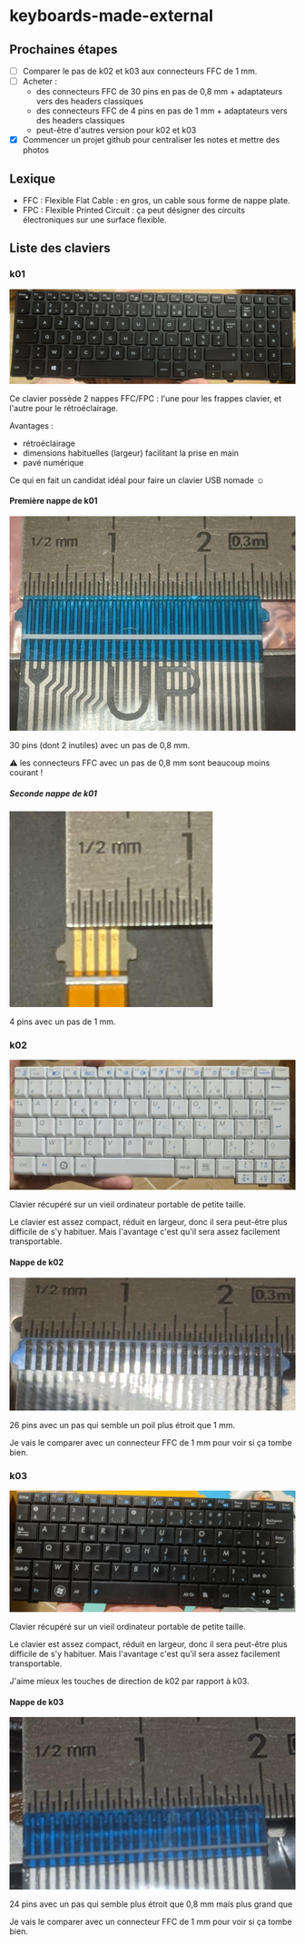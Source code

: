 # keyboards-made-external

## Prochaines étapes

* [ ] Comparer le pas de k02 et k03 aux connecteurs FFC de 1 mm.
* [ ] Acheter :
  * des connecteurs FFC de 30 pins en pas de 0,8 mm + adaptateurs vers des headers classiques
  * des connecteurs FFC de 4 pins en pas de 1 mm + adaptateurs vers des headers classiques
  * peut-être d'autres version pour k02 et k03
* [x] Commencer un projet github pour centraliser les notes et mettre des photos

## Lexique

* FFC : Flexible Flat Cable : en gros, un cable sous forme de nappe plate.
* FPC : Flexible Printed Circuit : ça peut désigner des circuits électroniques sur une surface flexible.

## Liste des claviers

### k01

![Photo de face de k01](images/k01.jpg)

Ce clavier possède 2 nappes FFC/FPC : l'une pour les frappes clavier, et l'autre pour le rétroéclairage.

Avantages :

* rétroéclairage
* dimensions habituelles (largeur) facilitant la prise en main
* pavé numérique

Ce qui en fait un candidat idéal pour faire un clavier USB nomade ☺️

#### Première nappe de k01

![Première nappe de k01](images/k01_pins.jpg)

30 pins (dont 2 inutiles) avec un pas de 0,8 mm.

⚠️ les connecteurs FFC avec un pas de 0,8 mm sont beaucoup moins courant !

##### Seconde nappe de k01

![Seconde nappe de k01](images/k01_pins2.jpg)

4 pins avec un pas de 1 mm.

### k02

![Photo de face de k02](images/k02.jpg)

Clavier récupéré sur un vieil ordinateur portable de petite taille.

Le clavier est assez compact, réduit en largeur, donc il sera peut-être plus difficile de s'y habituer.
Mais l'avantage c'est qu'il sera assez facilement transportable.

#### Nappe de k02

![Nappe de k02](images/k02_pins.jpg)

26 pins avec un pas qui semble un poil plus étroit que 1 mm.

Je vais le comparer avec un connecteur FFC de 1 mm pour voir si ça tombe bien.

### k03

![Photo de face de k03](images/k03.jpg)

Clavier récupéré sur un vieil ordinateur portable de petite taille.

Le clavier est assez compact, réduit en largeur, donc il sera peut-être plus difficile de s'y habituer.
Mais l'avantage c'est qu'il sera assez facilement transportable.

J'aime mieux les touches de direction de k02 par rapport à k03.

#### Nappe de k03

![Nappe de k03](images/k03_pins.jpg)

24 pins avec un pas qui semble plus étroit que 0,8 mm mais plus grand que 

Je vais le comparer avec un connecteur FFC de 1 mm pour voir si ça tombe bien.
